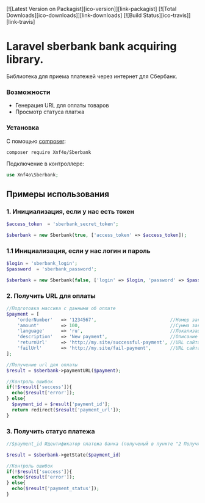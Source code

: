 [![Latest Version on Packagist][ico-version]][link-packagist]
[![Total Downloads][ico-downloads]][link-downloads]
[![Build Status][ico-travis]][link-travis]

# Laravel sberbank bank acquiring library.
Библиотека для приема платежей через интернет для Сбербанк.

### Возможности

 * Генерация URL для оплаты товаров
 * Просмотр статуса платжа

### Установка

С помощью [composer](https://getcomposer.org/):

```bash
composer require Xnf4o/Sberbank
```

Подключение в контроллере:

```php
use Xnf4o\Sberbank;
```

## Примеры использования
### 1. Инициализация, если у нас есть токен

```php
$access_token  = 'sberbank_secret_token';

$sberbank = new Sberbank(true, ['access_token' => $access_token]);
```

### 1.1 Инициализация, если у нас логин и пароль

```php
$login = 'sberbank_login';
$password  = 'sberbank_password';

$sberbank = new Sberbank(false, ['login' => $login, 'password' => $password]);
```

### 2. Получить URL для оплаты
```php
//Подготовка массива с данными об оплате
$payment = [
    'orderNumber'   => '1234567',                           //Номер заказа
    'amount'        => 100,                                 //Сумма заказа в рублях
    'language'      => 'ru',                                //Локализация
    'description'   => 'New payment',                       //Описание заказа
    'returnUrl'     => 'http://my.site/successful-payment', //URL сайта в случае успешной оплаты
    'failUrl'       => 'http://my.site/fail-payment',       //URL сайта в случае НЕуспешной оплаты
];

//Получение url для оплаты
$result = $sberbank->paymentURL($payment);

//Контроль ошибок
if(!$result['success']){
  echo($result['error']);
} else{
  $payment_id = $result['payment_id'];
  return redirect($result['payment_url']);
}
```

### 3. Получить статус платежа
```php
//$payment_id Идентификатор платежа банка (полученый в пункте "2 Получить URL для оплаты")

$result = $sberbank->getState($payment_id)

//Контроль ошибок
if(!$result['success']){
  echo($result['error']);
} else{
  echo($result['payment_status']);
}
```